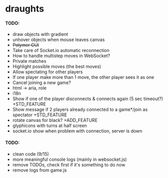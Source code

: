# draughts

#### TODO:

+ draw objects with gradient
+ unhover objects when mouse leaves canvas
+ ~~Polymer GUI~~
+ Take care of Socket.io automatic reconnection
+ How to handle multistep moves in WebSocket?
+ Private matches
+ Highlight possible moves (the best moves)
+ Allow spectating for other players
+ If one player make more than 1 move, the other player sees it as one
+ Cancel joining a new game?
+ html -> aria, role
+ i18n
+ Show if one of the player disconnects & connects again (5 sec timeout?) +STD_FEATURE
+ Show message if 2 players already connected to a game*/join as spectator +STD_FEATURE
+ rotate canvas for black? +ADD_FEATURE
+ glyphicons with turns at half screen
+ socket.io show when problem with connection, server is down

#### TODO:
+ clean code (9/15)
+ more meaningful console logs (mainly in websocket.js)
+ remove TODOs, check first if it's something to do now
+ remove logs from game.js
